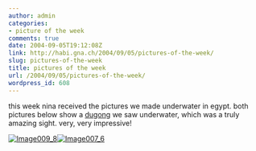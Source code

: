 ```yaml
---
author: admin
categories:
- picture of the week
comments: true
date: 2004-09-05T19:12:08Z
link: http://habi.gna.ch/2004/09/05/pictures-of-the-week/
slug: pictures-of-the-week
title: pictures of the week
url: /2004/09/05/pictures-of-the-week/
wordpress_id: 608
---
```


this week nina received the pictures we made underwater in egypt.
both pictures below show a [dugong](http://australian-animals.net/dugong.htm) we saw underwater, which was a truly amazing sight.
very, very impressive!


[![Image009_8](http://habi.gna.ch/blog/images/Image009_8-tm.jpg)](http://habi.gna.ch/blog/images/Image009_8.jpg)[![Image007_6](http://habi.gna.ch/blog/images/Image007_6-tm.jpg)](http://habi.gna.ch/blog/images/Image007_6.jpg)

